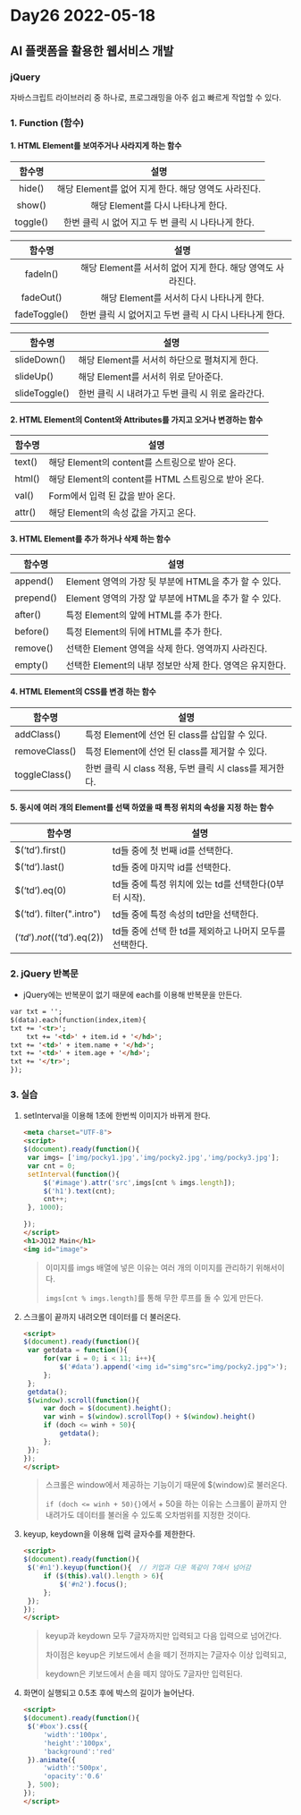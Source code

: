 # Day26 2022-05-18

## AI 플랫폼을 활용한 웹서비스 개발

### jQuery

자바스크립트 라이브러리 중 하나로, 프로그래밍을 아주 쉽고 빠르게 작업할 수 있다.

### 1. Function (함수)

#### 1. HTML Element를 보여주거나 사라지게 하는 함수

|  함수명  |                         설명                         |
| :------: | :--------------------------------------------------: |
|  hide()  | 해당 Element를 없어 지게 한다. 해당 영역도 사라진다. |
|  show()  |          해당 Element를 다시 나타나게 한다.          |
| toggle() | 한번 클릭 시 없어 지고 두 번 클릭 시 나타나게 한다.  |

|    함수명    |                            설명                             |
| :----------: | :---------------------------------------------------------: |
|   fadeIn()   | 해당 Element를 서서히 없어 지게 한다. 해당 영역도 사라진다. |
|  fadeOut()   |          해당 Element를 서서히 다시 나타나게 한다.          |
| fadeToggle() |   한번 클릭 시 없어지고 두번 클릭 시 다시 나타나게 한다.    |

| 함수명        | 설명                                              |
| ------------- | ------------------------------------------------- |
| slideDown()   | 해당 Element를 서서히 하단으로 펼쳐지게 한다.     |
| slideUp()     | 해당 Element를 서서히 위로 닫아준다.              |
| slideToggle() | 한번 클릭 시 내려가고 두번 클릭 시 위로 올라간다. |

#### 2. HTML Element의 Content와 Attributes를 가지고 오거나 변경하는 함수

| 함수명 | 설명                                                |
| ------ | --------------------------------------------------- |
| text() | 해당 Element의 content를 스트링으로 받아 온다.      |
| html() | 해당 Element의 content를 HTML 스트링으로 받아 온다. |
| val()  | Form에서 입력 된 값을 받아 온다.                    |
| attr() | 해당 Element의 속성 값을 가지고 온다.               |

#### 3. HTML Element를 추가 하거나 삭제 하는 함수

| 함수명    | 설명                                                     |
| --------- | -------------------------------------------------------- |
| append()  | Element 영역의 가장 뒷 부분에 HTML을 추가 할 수 있다.    |
| prepend() | Element 영역의 가장 앞 부분에 HTML을 추가 할 수 있다.    |
| after()   | 특정 Element의 앞에 HTML를 추가 한다.                    |
| before()  | 특정 Element의 뒤에 HTML를 추가 한다.                    |
| remove()  | 선택한 Element 영역을 삭제 한다. 영역까지 사라진다.      |
| empty()   | 선택한 Element의 내부 정보만 삭제 한다. 영역은 유지한다. |

#### 4. HTML Element의 CSS를 변경 하는 함수

| 함수명        | 설명                                                    |
| ------------- | ------------------------------------------------------- |
| addClass()    | 특정 Element에 선언 된 class를 삽입할 수 있다.          |
| removeClass() | 특정 Element에 선언 된 class를 제거할 수 있다.          |
| toggleClass() | 한번 클릭 시 class 적용, 두번 클릭 시 class를 제거한다. |

#### 5. 동시에 여러 개의 Element를 선택 하였을 때 특정 위치의 속성을 지정 하는 함수

| 함수명                     | 설명                                                    |
| -------------------------- | ------------------------------------------------------- |
| $(‘td’).first()            | td들 중에 첫 번째 id를 선택한다.                        |
| $(‘td’).last()             | td들 중에 마지막 id를 선택한다.                         |
| $(‘td’).eq(0)              | td들 중에 특정 위치에 있는 td를 선택한다(0부터 시작).   |
| $(‘td’). filter(".intro")  | td들 중에 특정 속성의 td만을 선택한다.                  |
| $(‘td’).not($(‘td’).eq(2)) | td들 중에 선택 한 td를 제외하고 나머지 모두를 선택한다. |

### 2. jQuery 반복문

- jQuery에는 반복문이 없기 때문에 each를 이용해 반복문을 만든다.

```html
var txt = '';
$(data).each(function(index,item){
txt += '<tr>';
    txt += '<td>' + item.id + '</hd>';
txt += '<td>' + item.name + '</hd>';
txt += '<td>' + item.age + '</hd>';
txt += '</tr>';
});
```

### 3. 실습

1. setInterval을 이용해 1초에 한번씩 이미지가 바뀌게 한다.

   ```html
   <meta charset="UTF-8">
   <script>
   $(document).ready(function(){
   	var imgs= ['img/pocky1.jpg','img/pocky2.jpg','img/pocky3.jpg'];
   	var cnt = 0;
   	setInterval(function(){
   		$('#image').attr('src',imgs[cnt % imgs.length]);
   		$('h1').text(cnt);
   		cnt++;
   	}, 1000);
   	
   });
   </script>
   <h1>JQ12 Main</h1>
   <img id="image">
   ```

   > 이미지를 imgs 배열에 넣은 이유는 여러 개의 이미지를 관리하기 위해서이다.
   >
   > `imgs[cnt % imgs.length]`를 통해 무한 루프를 돌 수 있게 만든다.

2. 스크롤이 끝까지 내려오면 데이터를 더 불러온다.

   ```html
   <script>
   $(document).ready(function(){
   	var getdata = function(){
   		for(var i = 0; i < 11; i++){
   			$('#data').append('<img id="simg"src="img/pocky2.jpg">');
   		};
   	};
   	getdata();
   	$(window).scroll(function(){
   		var doch = $(document).height();
   		var winh = $(window).scrollTop() + $(window).height()
   		if (doch <= winh + 50){
   			getdata();
   		};
   	});
   });
   </script>
   ```

   > 스크롤은 window에서 제공하는 기능이기 때문에 $(window)로 불러온다.
   >
   > `if (doch <= winh + 50){}`에서 + 50을 하는 이유는 스크롤이 끝까지 안내려가도 데이터를 불러올 수 있도록 오차범위를 지정한 것이다.

3. keyup, keydown을 이용해 입력 글자수를 제한한다.

   ```html
   <script>
   $(document).ready(function(){
   	$('#n1').keyup(function(){	// 키업과 다운 똑같이 7에서 넘어감
   		if ($(this).val().length > 6){
   			$('#n2').focus();
   		};
   	});
   });
   </script>
   ```

   > keyup과 keydown 모두 7글자까지만 입력되고 다음 입력으로 넘어간다. 
   >
   > 차이점은 keyup은 키보드에서 손을 떼기 전까지는 7글자수 이상 입력되고, 
   >
   > keydown은 키보드에서 손을 떼지 않아도 7글자만 입력된다.

4. 화면이 실행되고 0.5초 후에 박스의 길이가 늘어난다.

   ```html
   <script>
   $(document).ready(function(){
   	$('#box').css({
   		'width':'100px',
   		'height':'100px',
   		'background':'red'
   	}).animate({
   		'width':'500px',
   		'opacity':'0.6'
   	}, 500);
   });
   </script>
   ```

   